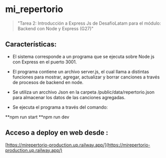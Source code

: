 # mi_repertorio

>"Tarea 2: Introducción a Express Js de DesafioLatam para el módulo: Backend con Node y Express (G27)"

## Características:

* El sistema corresponde a un programa que se ejecuta sobre Node js con Express en el puerto 3001.

* El programa contiene un archivo server.js, el cual llama a distintas funciones para mostrar, agregar, actualizar y borrar canciones a través de procesos de backend en node.

* Se utiliza un arcchivo Json en la carpeta /public/data/repertorio.json  para almacenar los datos de las canciones agregadas.

* Se ejecuta el programa a través del comando:

**npm run start
**npm run dev

## Acceso a deploy en web desde :

[https://mirepertorio-production.up.railway.app/](https://mirepertorio-production.up.railway.app/)


